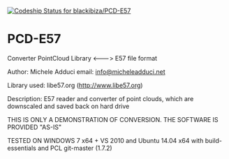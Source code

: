 [ ![Codeship Status for blackibiza/PCD-E57](https://www.codeship.io/projects/8d1faa10-4893-0132-172f-26a9c11ac500/status)](https://www.codeship.io/projects/45906)

PCD-E57
=======

Converter PointCloud Library &lt;---> E57 file format

Author: Michele Adduci
email: info@micheleadduci.net

Library used: libe57.org (http://www.libe57.org)

Description: E57 reader and converter of point clouds, which are downscaled and saved back on hard drive

THIS IS ONLY A DEMONSTRATION OF CONVERSION. THE SOFTWARE IS PROVIDED "AS-IS"

TESTED ON WINDOWS 7 x64 + VS 2010 and Ubuntu 14.04 x64 with build-essentials and PCL git-master (1.7.2)
